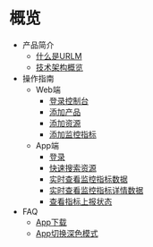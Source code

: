 # 概览
  
  
* 产品简介
    * [什么是URLM](/urlm/introduction/whaturlmis)
    * [技术架构概览](/urlm/introduction/architecture)
* 操作指南
    * Web端 
        * [登录控制台](/urlm/guide/console/login_console) 
        * [添加产品](/urlm/guide/console/add_product)
        * [添加资源](/urlm/guide/console/add_resource)
        * [添加监控指标](/urlm/guide/console/add_metric)
    * App端 
        * [登录](/urlm/guide/app/login_app)
        * [快速搜索资源](/urlm/guide/app/quick_search_res)
        * [实时查看监控指标数据](/urlm/guide/app/metric_data)
        * [实时查看监控指标详情数据](/urlm/guide/app/metric_data_detail)
        * [查看指标上报状态](/urlm/guide/app/metric_report_status)
* FAQ
    * [App下载](/urlm/faq/app_download)
    * [App切换深色模式](/urlm/faq/app_darkmode)
  